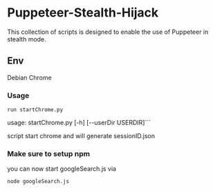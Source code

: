 # Puppeteer-Stealth-Hijack

This collection of scripts is designed to enable the use of Puppeteer in stealth mode.

## Env
Debian
Chrome

### Usage

```run startChrome.py```

usage: startChrome.py [-h] [--userDir USERDIR]```

script start chrome and will generate sessionID.json

### Make sure to setup npm
you can now start googleSearch.js via 

```node googleSearch.js```


